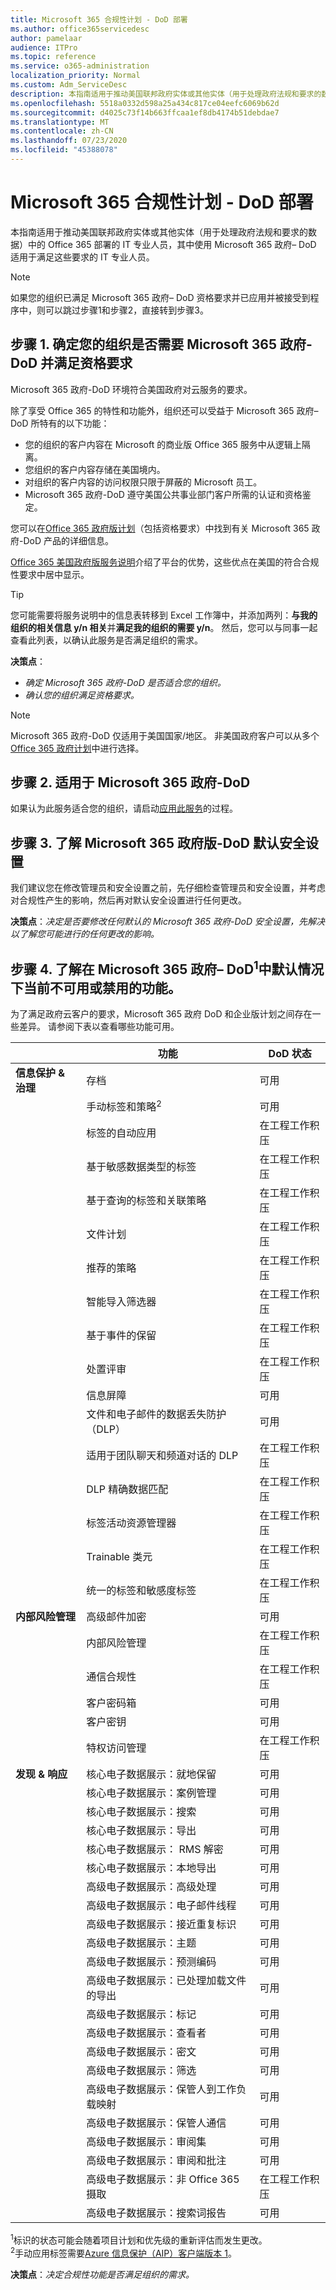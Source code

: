 ```yaml
---
title: Microsoft 365 合规性计划 - DoD 部署
ms.author: office365servicedesc
author: pamelaar
audience: ITPro
ms.topic: reference
ms.service: o365-administration
localization_priority: Normal
ms.custom: Adm_ServiceDesc
description: 本指南适用于推动美国联邦政府实体或其他实体（用于处理政府法规和要求的数据）中的 Office 365 部署的 IT 专业人员，其中使用 Microsoft 365 政府– DoD 适用于满足这些要求的 IT 专业人员。
ms.openlocfilehash: 5518a0332d598a25a434c817ce04eefc6069b62d
ms.sourcegitcommit: d4025c73f14b663ffcaa1ef8db4174b51debdae7
ms.translationtype: MT
ms.contentlocale: zh-CN
ms.lasthandoff: 07/23/2020
ms.locfileid: "45388078"
---
```

# <a name="plan-for-microsoft-365-compliance---dod-deployments"></a>Microsoft 365 合规性计划 - DoD 部署

本指南适用于推动美国联邦政府实体或其他实体（用于处理政府法规和要求的数据）中的 Office 365 部署的 IT 专业人员，其中使用 Microsoft 365 政府– DoD 适用于满足这些要求的 IT 专业人员。

> [!NOTE]
> 如果您的组织已满足 Microsoft 365 政府– DoD 资格要求并已应用并被接受到程序中，则可以跳过步骤1和步骤2，直接转到步骤3。

## <a name="step-1-determine-whether-your-organization-needs-microsoft-365-government---dod-and-meets-eligibility-requirements"></a>步骤 1. 确定您的组织是否需要 Microsoft 365 政府-DoD 并满足资格要求

Microsoft 365 政府-DoD 环境符合美国政府对云服务的要求。

除了享受 Office 365 的特性和功能外，组织还可以受益于 Microsoft 365 政府– DoD 所特有的以下功能：

- 您的组织的客户内容在 Microsoft 的商业版 Office 365 服务中从逻辑上隔离。
- 您组织的客户内容存储在美国境内。
- 对组织的客户内容的访问权限只限于屏蔽的 Microsoft 员工。
- Microsoft 365 政府-DoD 遵守美国公共事业部门客户所需的认证和资格鉴定。

您可以在[Office 365 政府版计划](https://products.office.com/government/compare-office-365-government-plans)（包括资格要求）中找到有关 Microsoft 365 政府-DoD 产品的详细信息。

[Office 365 美国政府版服务说明](https://docs.microsoft.com/office365/servicedescriptions/office-365-platform-service-description/office-365-us-government/office-365-us-government)介绍了平台的优势，这些优点在美国的符合合规性要求中居中显示。

> [!TIP]
> 您可能需要将服务说明中的信息表转移到 Excel 工作簿中，并添加两列：**与我的组织的相关信息 y/n 相关**并**满足我的组织的需要 y/n**。 然后，您可以与同事一起查看此列表，以确认此服务是否满足组织的需求。

**决策点**：<br/>
- *确定 Microsoft 365 政府-DoD 是否适合您的组织。*
- *确认您的组织满足资格要求。*

> [!NOTE]
> Microsoft 365 政府-DoD 仅适用于美国国家/地区。 非美国政府客户可以从多个[Office 365 政府计划](https://products.office.com/government/compare-office-365-government-plans)中进行选择。

## <a name="step-2-apply-for-microsoft-365-government---dod"></a>步骤 2. 适用于 Microsoft 365 政府-DoD

如果认为此服务适合您的组织，请启动[应用此服务](https://products.office.com/government/eligibility-validation)的过程。

## <a name="step-3-understand-microsoft-365-government---dod-default-security-settings"></a>步骤 3. 了解 Microsoft 365 政府版-DoD 默认安全设置

我们建议您在修改管理员和安全设置之前，先仔细检查管理员和安全设置，并考虑对合规性产生的影响，然后再对默认安全设置进行任何更改。

**决策点**：*决定是否要修改任何默认的 Microsoft 365 政府-DoD 安全设置，先解决以了解您可能进行的任何更改的影响。*

## <a name="step-4-understand-which-capabilities-are-currently-unavailable-or-disabled-by-default-in-microsoft-365-government--dodsup1sup"></a>步骤 4. 了解在 Microsoft 365 政府– DoD<sup>1</sup>中默认情况下当前不可用或禁用的功能。

为了满足政府云客户的要求，Microsoft 365 政府 DoD 和企业版计划之间存在一些差异。 请参阅下表以查看哪些功能可用。


|         |功能  |DoD 状态  |
|---------|---------|---------|
|**信息保护 & 治理** |存档                                       |  可用             |
|                                        |手动标签和策略<sup>2</sup>          |  可用             |
|                                        |标签的自动应用                      | 在工程工作积压 |
|                                        |基于敏感数据类型的标签            | 在工程工作积压 |
|                                        |基于查询的标签和关联策略 | 在工程工作积压 |
|                                        |文件计划                                       | 在工程工作积压 |
|                                        |推荐的策略                            | 在工程工作积压 |
|                                        |智能导入筛选器                            | 在工程工作积压 |  
|                                        |基于事件的保留                           | 在工程工作积压 |
|                                        |处置评审                              | 在工程工作积压 |
|                                        |信息屏障                            | 可用              |
|                                        |文件和电子邮件的数据丢失防护（DLP）  | 可用              |
|                                        |适用于团队聊天和频道对话的 DLP    | 在工程工作积压 |
|                                        |DLP 精确数据匹配                            | 在工程工作积压 |
|                                        |标签活动资源管理器                         | 在工程工作积压 |
|                                        |Trainable 类元                           | 在工程工作积压 |
|                                        |统一的标签和敏感度标签         | 在工程工作积压 |
|**内部风险管理**             |高级邮件加密                     | 可用              |
|                                        |内部风险管理                         | 在工程工作积压 |
|                                        |通信合规性                        | 在工程工作积压 |
|                                        |客户密码箱                                | 可用              |
|                                        |客户密钥                                    | 可用              |
|                                        |特权访问管理                    | 在工程工作积压 |
|**发现 & 响应**                  |核心电子数据展示：就地保留                            | 可用              |
|                                        |核心电子数据展示：案例管理                                 | 可用              |
|                                        |核心电子数据展示：搜索                                          | 可用              |
|                                        |核心电子数据展示：导出                                          | 可用              |
|                                        |核心电子数据展示： RMS 解密                                  | 可用              |
|                                        |核心电子数据展示：本地导出                                   | 可用              |
|                                        |高级电子数据展示：高级处理                             | 可用 |
|                                        |高级电子数据展示：电子邮件线程                                 | 可用 |
|                                        |高级电子数据展示：接近重复标识                   | 可用 |
|                                        |高级电子数据展示：主题                                          | 可用 |
|                                        |高级电子数据展示：预测编码                               | 可用 |
|                                        |高级电子数据展示：已处理加载文件的导出                 | 可用 |
|                                        |高级电子数据展示：标记                                         | 可用 |
|                                        |高级电子数据展示：查看者                                         | 可用 |
|                                        |高级电子数据展示：密文                                      | 可用 |
|                                        |高级电子数据展示：筛选                                       | 可用 |
|                                        |高级电子数据展示：保管人到工作负载映射                   | 可用 |
|                                        |高级电子数据展示：保管人通信                        | 可用 |
|                                        |高级电子数据展示：审阅集                                     | 可用 |
|                                        |高级电子数据展示：审阅和批注                             | 可用 |
|                                        |高级电子数据展示：非 Office 365 摄取                        | 在工程工作积压 |
|                                        |高级电子数据展示：搜索词报告                              | 可用 |

<sup>1</sup>标识的状态可能会随着项目计划和优先级的重新评估而发生更改。<br/>
<sup>2</sup>手动应用标签需要[Azure 信息保护（AIP）客户端版本 1](https://docs.microsoft.com/azure/information-protection/rms-client/client-version-release-history)。


**决策点**：*决定合规性功能是否满足组织的需求。*
